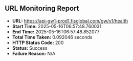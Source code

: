 ## URL Monitoring Report

- **URL:** https://api-gw1-prod1.fisglobal.com/gw/v1/health
- **Start Time:** 2025-05-16T06:57:48.760031
- **End Time:** 2025-05-16T06:57:48.852077
- **Total Time Taken:** 0.092046 seconds
- **HTTP Status Code:** 200
- **Status:** Success
- **Failure Reason:** N/A
